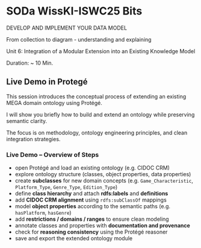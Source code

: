 <!--
*titel:
*author:in/urheber:in: 
orcid: 
email: SODa@sammlungen.io
*lizenz: cc by
lizenzlink: https://creativecommons.org/
*persistenter OER link: 
language: 
version:  v1
beschreibung: 
format: SODa WissKI How-to-Tutorial
modultitel: 
modul: Unit 1
einheitstitel: Welcome and warm-up 
eiheit: Einheit 1
lernziel: 

baustein:
zielgruppe: https://zenodo.org/records/15574575
gestaltungsprinzip: 
keywords: ???
erstellungsdatum: 

technische metadaten:
medientyp: text
dateiformat: .md
dauer: 
größe:
software: Web

icon: https://github.com/chastik/Beratung_Dateityp_Bild/refs/heads/main/resources/SODa-Logo_full.svg

link: https://raw.githubusercontent.com/chastik/WissKI/refs/heads/main/soda.css

-->

# SODa WissKI-ISWC25 Bits

DEVELOP AND IMPLEMENT YOUR DATA MODEL

From collection to diagram - understanding and explaining

Unit 6: Integration of a Modular Extension into an Existing Knowledge Model

Duration: ~ 10 Min.

##  Live Demo in Protegé

This session introduces the conceptual process of extending an existing MEGA domain ontology using Protégé.

I will show you briefly how to build and extend an ontology while preserving semantic clarity.

The focus is on methodology, ontology engineering principles, and clean integration strategies.

### Live Demo – Overview of Steps

* open Protégé and load an existing ontology (e.g. CIDOC CRM)
* explore ontology structure (classes, object properties, data properties)
* create **subclasses** for new domain concepts (e.g. `Game_Characteristic`, `Platform_Type`, `Genre_Type`, `Edition_Type`)
* define **class hierarchy** and attach **rdfs:labels** and **definitions**
* add **CIDOC CRM alignment** using `rdfs:subClassOf` mappings
* model **object properties** according to the semantic paths (e.g. `hasPlatform`, `hasGenre`)
* add **restrictions / domains / ranges** to ensure clean modeling
* annotate classes and properties with **documentation and provenance**
* check for **reasoning consistency** using the Protégé reasoner
* save and export the extended ontology module





